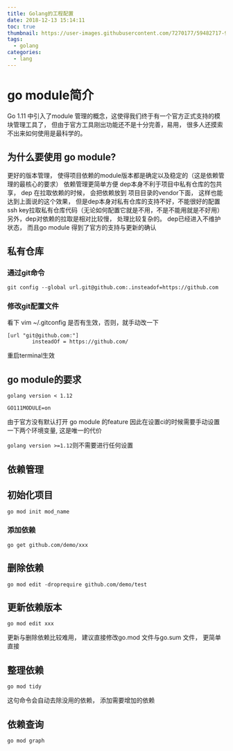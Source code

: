 ```yaml
---
title: Golang的工程配置
date: 2018-12-13 15:14:11
toc: true
thumbnail: https://user-images.githubusercontent.com/7270177/59482717-9f4a4d80-8e9c-11e9-82b0-58254e0f4c4b.png
tags:
  - golang
categories:
  - lang
---
```


# go module简介

Go 1.11 中引入了module 管理的概念，这使得我们终于有一个官方正式支持的模块管理工具了， 但由于官方工具刚出功能还不是十分完善，易用， 很多人还摸索不出来如何使用是最科学的。

## 为什么要使用 go module?

 更好的版本管理， 使得项目依赖的module版本都是确定以及稳定的（这是依赖管理的最核心的要求）
依赖管理更简单方便
dep本身不利于项目中私有仓库的包共享， dep 在拉取依赖的时候， 会把依赖放到 项目目录的vendor下面， 这样也能达到上面说的这个效果，
但是dep本身对私有仓库的支持不好，不能很好的配置ssh key拉取私有仓库代码（无论如何配置它就是不用，不是不能用就是不好用）
另外，dep对依赖的拉取是相对比较慢， 处理比较复杂的。
dep已经进入不维护状态， 而且go module 得到了官方的支持与更新的确认


## 私有仓库
### 通过git命令
```
git config --global url.git@github.com:.insteadof=https://github.com
```

### 修改git配置文件
看下 vim ~/.gitconfig 是否有生效，否则，就手动改一下
```
[url "git@github.com:"]
        insteadOf = https://github.com/
```
重启terminal生效

## go module的要求
`golang version < 1.12`
```
GO111MODULE=on
```
由于官方没有默认打开 go module 的feature 因此在设置ci的时候需要手动设置一下两个环境变量, 这是唯一的代价

`golang version >=1.12`则不需要进行任何设置


## 依赖管理

## 初始化项目
```
go mod init mod_name
```

### 添加依赖
```
go get github.com/demo/xxx
```
## 删除依赖
```
go mod edit -droprequire github.com/demo/test
```

## 更新依赖版本
```
go mod edit xxx
```
更新与删除依赖比较难用， 建议直接修改go.mod 文件与go.sum 文件， 更简单直接

## 整理依赖 
```
go mod tidy
```
这句命令会自动去除没用的依赖， 添加需要增加的依赖

## 依赖查询
```
go mod graph
```